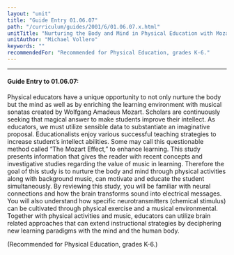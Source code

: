 ```yaml
---
layout: "unit"
title: "Guide Entry 01.06.07"
path: "/curriculum/guides/2001/6/01.06.07.x.html"
unitTitle: "Nurturing the Body and Mind in Physical Education with Mozart"
unitAuthor: "Michael Vollero"
keywords: ""
recommendedFor: "Recommended for Physical Education, grades K-6."
---
```

<body>
<hr/>
<h4>
Guide Entry to 01.06.07:
</h4>
<p>
Physical educators have a unique opportunity to not only nurture the body but the mind as well as by enriching the learning environment with musical sonatas created by Wolfgang Amadeus Mozart. Scholars are continuously seeking that magical answer to make students improve their intellect. As educators, we must utilize sensible data to substantiate an imaginative proposal. Educationalists enjoy various successful teaching strategies to increase student’s intellect abilities. Some may call this questionable method called “The Mozart Effect,” to enhance learning. This study presents information that gives the reader with recent concepts and investigative studies regarding the value of music in learning. Therefore the goal of this study is to nurture the body and mind through physical activities along with background music, can motivate and educate the student simultaneously. By reviewing this study, you will be familiar with neural connections and how the brain transforms sound into electrical messages. You will also understand how specific neurotransmitters (chemical stimulus) can be cultivated through physical exercise and a musical environmental. Together with physical activities and music, educators can utilize brain related approaches that can extend instructional strategies by deciphering new learning paradigms with the mind and the human body.
</p>
<p>
(Recommended for Physical Education, grades K-6.)
</p>
</body>